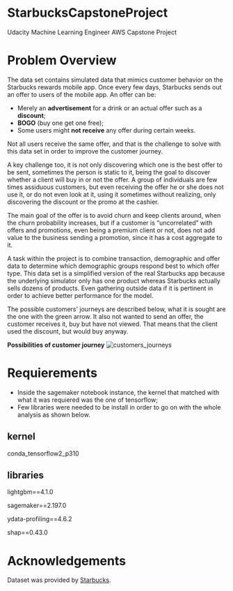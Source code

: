 # StarbucksCapstoneProject
Udacity Machine Learning Engineer AWS Capstone Project

# Problem Overview
The data set contains simulated data that mimics customer behavior on the Starbucks rewards mobile app. Once every few days, Starbucks sends out an offer to users of the mobile app. An offer can be:
- Merely an **advertisement** for a drink or an actual offer such as a **discount**;
- **BOGO** (buy one get one free);
- Some users might **not receive** any offer during certain weeks.


Not all users receive the same offer, and that is the challenge to solve with this data set in order to improve the customer journey.


A key challenge too, it is not only discovering which one is the best offer to be sent, sometimes the person is static to it, being the goal to discover whether a client will buy in or not the offer. A group of individuals are few times assiduous customers, but even receiving the offer he or she does not use it, or do not even look at it, using it sometimes without realizing, only discovering the discount or the promo at the cashier.


The main goal of the offer is to avoid churn and keep clients around, when the churn probability increases, but if a customer is “uncorrelated” with offers and promotions, even being a premium client or not, does not add value to the business sending a promotion, since it has a cost aggregate to it.


A task within the project is to combine transaction, demographic and offer data to determine which demographic groups respond best to which offer type. This data set is a simplified version of the real Starbucks app because the underlying simulator only has one product whereas Starbucks actually sells dozens of products. Even gathering outside data if it is pertinent in order to achieve better performance for the model.


The possible customers' journeys are described below, what it is sought are the one with the green arrow. It also not wanted to send an offer, the customer receives it, buy but have not viewed. That means that the client used the discount, but would buy anyway.

**Possibilities of customer journey**
![customers_journeys](https://github.com/VD-git/StarbucksCapstoneProject/assets/85261454/ea628d4f-b148-4469-acdd-a8516bd6cfd9)


# Requierements
- Inside the sagemaker notebook instance, the kernel that matched with what it was requiered was the one of tensorflow;
- Few libraries were needed to be install in order to go on with the whole analysis as shown below.

## **kernel**
conda_tensorflow2_p310

## **libraries**
lightgbm==4.1.0

sagemaker==2.197.0

ydata-profiling==4.6.2

shap==0.43.0

# Acknowledgements
Dataset was provided by [Starbucks](https://www.starbucks.com/).

